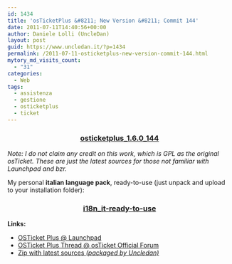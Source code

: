 ```yaml
---
id: 1434
title: 'osTicketPlus &#8211; New Version &#8211; Commit 144'
date: 2011-07-11T14:40:56+00:00
author: Daniele Lolli (UncleDan)
layout: post
guid: https://www.uncledan.it/?p=1434
permalink: /2011-07-11-osticketplus-new-version-commit-144.html
mytory_md_visits_count:
  - "31"
categories:
  - Web
tags:
  - assistenza
  - gestione
  - osticketplus
  - ticket
---
```

<h3 style="text-align: center;">
  <a title="osticketplus_1.6.0_144" href="https://www.uncledan.it/wp-content/uploads/2011/07/osticketplus_1.6.0_144.zip" target="_blank">osticketplus_1.6.0_144</a>
</h3>

_Note: I do not claim any credit on this work, which is GPL as the original osTicket. These are just the latest sources for those not familiar with Launchpad and bzr._
  
My personal **italian language pack**, ready-to-use (just unpack and upload to your installation folder):

<h3 style="text-align: center;">
  <a href="https://www.uncledan.it/wp-content/uploads/2011/07/i18n_it-ready-to-use.zip">i18n_it-ready-to-use</a>
</h3>

**Links:**

  * <a title="OSTicket Plus @ Launchpad" href="https://launchpad.net/osticketplus" target="_blank">OSTicket Plus @ Launchpad</a>
  * <a title="OSTicket Plus Thread @ osTicket Official Forum" href="http://osticket.com/forums/showthread.php?t=4688&highlight=osticketplus" target="_blank">OSTicket Plus Thread @ osTicket Official Forum</a>
  * <a title="osticketplus_1.6.0_144.zip" href="https://www.uncledan.it/wp-content/uploads/2011/07/osticketplus_1.6.0_144.zip" target="_blank">Zip with latest sources <em>(packaged by Uncledan)</em></a>